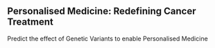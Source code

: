 ## Personalised Medicine: Redefining Cancer Treatment
Predict the effect of Genetic Variants to enable Personalised Medicine
